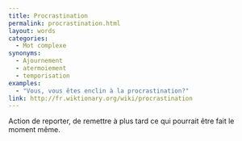 ```yaml
---
title: Procrastination
permalink: procrastination.html
layout: words
categories:
  - Mot complexe
synonyms:
  - Ajournement
  - atermoiement
  - temporisation
examples:
  - "Vous, vous êtes enclin à la procrastination?"
link: http://fr.wiktionary.org/wiki/procrastination
---
```


Action de reporter, de remettre à plus tard ce qui pourrait être fait le moment même.

